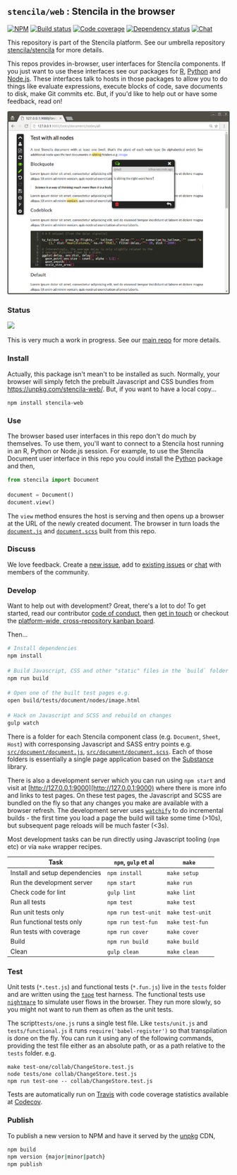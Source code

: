 ## `stencila/web` : Stencila in the browser

[![NPM](http://img.shields.io/npm/v/stencila-web.svg?style=flat)](https://www.npmjs.com/package/stencila-web)
[![Build status](https://travis-ci.org/stencila/web.svg?branch=master)](https://travis-ci.org/stencila/web)
[![Code coverage](https://codecov.io/gh/stencila/web/branch/master/graph/badge.svg)](https://codecov.io/gh/stencila/web)
[![Dependency status](https://david-dm.org/stencila/web.svg)](https://david-dm.org/stencila/web)
[![Chat](https://badges.gitter.im/stencila/stencila.svg)](https://gitter.im/stencila/stencila)

This repository is part of the Stencila platform. See our umbrella repository [stencila/stencila](https://github.com/stencila/stencila) for more details.

This repos provides in-browser, user interfaces for Stencila components. If you just want to use these interfaces see our packages for [R](https://github.com/stencila/r), [Python](https://github.com/stencila/py) and [Node.js](https://github.com/stencila/node). These interfaces talk to hosts in those packages to allow you to do things like evaluate expressions, execute blocks of code, save documents to disk, make Git commits etc. But, if you'd like to help out or have some feedback, read on!

![Screenshot](images/screenshot.png)

### Status

![](http://blog.stenci.la/wip.png)

This is very much a work in progress. See our [main repo](https://github.com/stencila/stencila) for more details.


### Install

Actually, this package isn't mean't to be installed as such. Normally, your browser will simply fetch the prebuilt Javascript and CSS bundles from https://unpkg.com/stencila-web/. But, if you want to have a local copy...

```
npm install stencila-web
```

### Use

The browser based user interfaces in this repo don't do much by themselves. To use them, you'll want to connect to a Stencila host running in an R, Python or Node.js session. For example, to use the Stencila Document user interface in this repo you could install the [Python](https://github.com/stencila/py) package and then,

```py
from stencila import Document

document = Document()
document.view()
```

The `view` method ensures the host is serving and then opens up a browser at the URL of the newly created document. The browser in turn loads the [`document.js`](src/document/document.js) and [`document.scss`](src/document/document.scss) built from this repo.

### Discuss

We love feedback. Create a [new issue](https://github.com/stencila/web/issues/new), add to [existing issues](https://github.com/stencila/web/issues) or [chat](https://gitter.im/stencila/stencila) with members of the community.

### Develop

Want to help out with development? Great, there's a lot to do! To get started, read our contributor [code of conduct](CONDUCT.md), then [get in touch](https://gitter.im/stencila/stencila) or checkout the [platform-wide, cross-repository kanban board](https://github.com/orgs/stencila/projects/1).

Then...

```sh
# Install dependencies
npm install

# Build Javascript, CSS and other "static" files in the `build` folder 
npm run build

# Open one of the built test pages e.g.
open build/tests/document/nodes/image.html

# Hack on Javascript and SCSS and rebuild on changes
gulp watch
```

There is a folder for each Stencila component class (e.g. `Document`, `Sheet`, `Host`) with corresponsing Javascript and SASS entry points e.g. [`src/document/document.js`](src/document/document.js), [`src/document/document.scss`](src/document/document.scss). Each of those folders is essentially a single page application based on the [Substance](https://github.com/substance/substance) library.

There is also a development server which you can run using `npm start` and visit at [http://127.0.0.1:9000](http://127.0.0.1:9000) where there is more info and links to test pages. On these test pages, the Javascript and SCSS are bundled on the fly so that any changes you make are available with a browser refresh. The development server uses [`watchify`](https://github.com/substack/watchify) to do incremental builds - the first time you load a page the build will take some time (>10s), but subsequent page reloads will be much faster (<3s).

Most development tasks can be run directly using Javascript tooling (`npm` etc) or via `make` wrapper recipes.

Task                                                    | `npm`, `gulp` et al   | `make`          |
------------------------------------------------------- |-----------------------|-----------------|    
Install and setup dependencies                          | `npm install`         | `make setup`
Run the development server                              | `npm start`           | `make run`
Check code for lint                                     | `gulp lint`           | `make lint`
Run all tests                                           | `npm test`            | `make test`
Run unit tests only                                     | `npm run test-unit`   | `make test-unit`
Run functional tests only                               | `npm run test-fun`    | `make test-fun`
Run tests with coverage                                 | `npm run cover`       | `make cover`
Build                                                   | `npm run build`       | `make build`
Clean                                                   | `gulp clean`          | `make clean`


### Test

Unit tests (`*.test.js`) and functional tests (`*.fun.js`) live in the `tests` folder and are written using the [`tape`](https://github.com/substack/tape) test harness. The functional tests use [`nightmare`](https://github.com/segmentio/nightmare) to simulate user flows in the browser. They run more slowly, so you might not want to run them as often as the unit tests.

The script`tests/one.js` runs a single test file. Like `tests/unit.js` and `tests/functional.js` it runs `require('babel-register')` so that transpilation is done on the fly. You can run it using any of the following commands, providing the test file either as an absolute path, or as a path relative to the `tests` folder. e.g.

```
make test-one/collab/ChangeStore.test.js
node tests/one collab/ChangeStore.test.js
npm run test-one -- collab/ChangeStore.test.js
```

Tests are automatically run on [Travis](https://travis-ci.org/stencila/web) with code coverage statistics available at [Codecov](https://codecov.io/gh/stencila/web).

### Publish

To publish a new version to NPM and have it served by the [unpkg](https://unpkg.com/#/) CDN,

```sh
npm build
npm version {major|minor|patch}
npm publish
```
